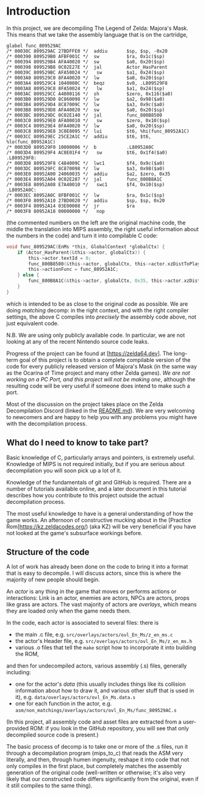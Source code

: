 # Introduction

In this project, we are decompiling The Legend of Zelda: Majora's Mask. This means that we take the assembly language that is on the cartridge,

```
glabel func_809529AC
/* 00038C 809529AC 27BDFFE0 */  addiu       $sp, $sp, -0x20
/* 000390 809529B0 AFBF001C */  sw          $ra, 0x1c($sp)
/* 000394 809529B4 AFA40020 */  sw          $a0, 0x20($sp)
/* 000398 809529B8 0C02E27E */  jal         Actor_HasParent
/* 00039C 809529BC AFA50024 */   sw         $a1, 0x24($sp)
/* 0003A0 809529C0 8FA40020 */  lw          $a0, 0x20($sp)
/* 0003A4 809529C4 1040000C */  beqz        $v0, .L809529F8
/* 0003A8 809529C8 8FA50024 */   lw         $a1, 0x24($sp)
/* 0003AC 809529CC A4800116 */  sh          $zero, 0x116($a0)
/* 0003B0 809529D0 8C860098 */  lw          $a2, 0x98($a0)
/* 0003B4 809529D4 8C87009C */  lw          $a3, 0x9c($a0)
/* 0003B8 809529D8 AFA40020 */  sw          $a0, 0x20($sp)
/* 0003BC 809529DC 0C02E140 */  jal         func_800B8500
/* 0003C0 809529E0 AFA00010 */   sw         $zero, 0x10($sp)
/* 0003C4 809529E4 8FA40020 */  lw          $a0, 0x20($sp)
/* 0003C8 809529E8 3C0E8095 */  lui         $t6, %hi(func_80952A1C)
/* 0003CC 809529EC 25CE2A1C */  addiu       $t6, $t6, %lo(func_80952A1C)
/* 0003D0 809529F0 10000006 */  b           .L80952A0C
/* 0003D4 809529F4 AC8E01F4 */   sw         $t6, 0x1f4($a0)
.L809529F8:
/* 0003D8 809529F8 C484009C */  lwc1        $f4, 0x9c($a0)
/* 0003DC 809529FC 8C870098 */  lw          $a3, 0x98($a0)
/* 0003E0 80952A00 24060035 */  addiu       $a2, $zero, 0x35
/* 0003E4 80952A04 0C02E287 */  jal         func_800B8A1C
/* 0003E8 80952A08 E7A40010 */   swc1       $f4, 0x10($sp)
.L80952A0C:
/* 0003EC 80952A0C 8FBF001C */  lw          $ra, 0x1c($sp)
/* 0003F0 80952A10 27BD0020 */  addiu       $sp, $sp, 0x20
/* 0003F4 80952A14 03E00008 */  jr          $ra
/* 0003F8 80952A18 00000000 */   nop
```

(the commented numbers on the left are the original machine code, the middle the translation into MIPS assembly, the right useful information about the numbers in the code)
and turn it into compilable C code:

```C
void func_809529AC(EnMs *this, GlobalContext *globalCtx) {
    if (Actor_HasParent(&this->actor, globalCtx)) {
        this->actor.textId = 0;
        func_800B8500(&this->actor, globalCtx, this->actor.xzDistToPlayer, this->actor.yDistToPlayer, 0);
        this->actionFunc = func_80952A1C;
    } else {
        func_800B8A1C(&this->actor, globalCtx, 0x35, this->actor.xzDistToPlayer, this->actor.yDistToPlayer);
    }
}
```

which is intended to be as close to the original code as possible. We are doing *matching* decomp: in the right context, and with the right compiler settings, the above C compiles into *precisely* the assembly code above, not just equivalent code.

N.B. We are using only publicly available code. In particular, we are not looking at any of the recent Nintendo source code leaks.

Progress of the project can be found at [https://zelda64.dev]. The long-term goal of this project is to obtain a complete compilable version of the code for every publicly released version of Majora's Mask (in the same way as the Ocarina of Time project and many other Zelda games). *We are not working on a PC Port, and this project will not be making one*, although the resulting code will be very useful if someone does intend to make such a port.

Most of the discussion on the project takes place on the Zelda Decompilation Discord (linked in the [README.md](../../README.md)). We are very welcoming to newcomers and are happy to help you with any problems you might have with the decompilation process.

## What do I need to know to take part?

Basic knowledge of C, particularly arrays and pointers, is extremely useful. Knowledge of MIPS is not required initially, but if you are serious about decompilation you will soon pick up a lot of it.

Knowledge of the fundamentals of git and GitHub is required. There are a number of tutorials available online, and a later document in this tutorial describes how you contribute to this project outside the actual decompilation process.

The most useful knowledge to have is a general understanding of how the game works. An afternoon of constructive mucking about in the [Practice Rom]https://kz.zeldacodes.org/) (aka KZ) will be very beneficial if you have not looked at the game's subsurface workings before.

## Structure of the code

A lot of work has already been done on the code to bring it into a format that is easy to decompile. I will discuss actors, since this is where the majority of new people should begin.

An *actor* is any thing in the game that moves or performs actions or interactions: Link is an actor, enemies are actors, NPCs are actors, props like grass are actors. The vast majority of actors are *overlays*, which means they are loaded only when the game needs them.

In the code, each actor is associated to several files: there is 
- the main .c file, e.g. `src/overlays/actors/ovl_En_Ms/z_en_ms.c`
- the actor's Header file, e.g. `src/overlays/actors/ovl_En_Ms/z_en_ms.h`
- various .o files that tell the `make` script how to incorporate it into building the ROM, 

and then for undecompiled actors, various assembly (.s) files, generally including: 
- one for the actor's *data* (this usually includes things like its collision information about how to draw it, and various other stuff that is used in it), e.g. `data/overlays/actors/ovl_En_Ms.data.s`
- one for each function in the actor, e.g. `asm/non_matchings/overlays/actors/ovl_En_Ms/func_809529AC.s`

(In this project, all assembly code and asset files are extracted from a user-provided ROM: if you look in the GitHub repository, you will see that only decompiled source code is present.)

The basic process of decomp is to take one or more of the .s files, run it through a decompilation program (mips_to_c) that reads the ASM very literally, and then, through humen ingenuity, reshape it into code that not only compiles in the first place, but completely matches the assembly generation of the original code (well-written or otherwise; it's also very likely that our constructed code differs significantly from the original, even if it still compiles to the same thing).
